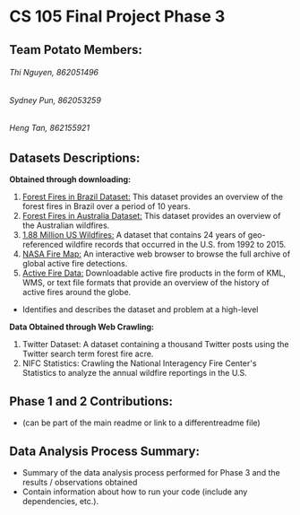 # CS 105 Final Project Phase 3 

## Team Potato Members: 
###### Thi Nguyen, 862051496
###### Sydney Pun, 862053259
###### Heng Tan, 862155921


## Datasets Descriptions:
**Obtained through downloading:**
1. [Forest Fires in Brazil Dataset:](https://www.kaggle.com/gustavomodelli/forest-fires-in-brazil) This dataset provides an overview of the forest fires in Brazil over a period of 10 years.
2. [Forest Fires in Australia Dataset:](https://www.kaggle.com/carlosparadis/fires-from-space-australia-and-new-zeland) This dataset provides an overview of the Australian wildfires.
3. [1.88 Million US Wildfires:](https://www.kaggle.com/rtatman/188-million-us-wildfires) A dataset that contains 24 years of geo-referenced wildfire records that occurred in the U.S. from 1992 to 2015.
4. [NASA Fire Map:](https://firms.modaps.eosdis.nasa.gov/map/#z:7;c:-119.9,38.9;t:adv-points;d:2018-11-10..2018-11-30;l:firms_modis_a,fire_aqua_crc) An interactive web browser to browse the full archive of global active fire detections.
5. [Active Fire Data:](https://earthdata.nasa.gov/earth-observation-data/near-real-time/firms/active-fire-data) Downloadable active fire products in the form of KML, WMS, or text file formats that provide an overview of the history of active fires around the globe.

- Identifies and describes the dataset and problem at a high-level

**Data Obtained through Web Crawling:**
1. Twitter Dataset: A dataset containing a thousand Twitter posts using the Twitter search term forest fire acre.
2. NIFC Statistics: Crawling the National Interagency Fire Center's Statistics to analyze the annual wildfire reportings in the U.S.

## Phase 1 and 2 Contributions:
- (can be part of the main readme or link to a differentreadme file)

## Data Analysis Process Summary:
- Summary of the data analysis process performed for Phase 3 and the results / observations obtained
- Contain information about how to run your code (include any dependencies, etc.).
